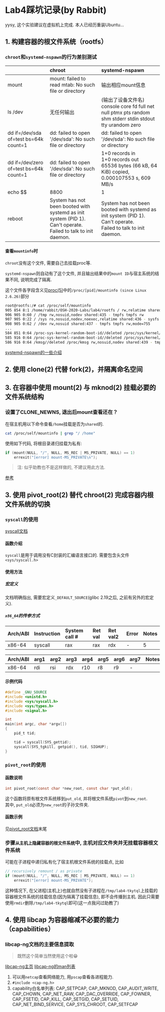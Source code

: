 # Lab4踩坑记录(by Rabbit)

yysy, 这个实验建议在虚拟机上完成. 本人已经历重装Ubuntu...

## 1. 构建容器的根文件系统（rootfs）

### `chroot`和`systemd-nspawn`的行为差别测试

||chroot|systemd-nspawn|
|:-|:-|:-|
|mount|mount: failed to read mtab: No such file or directory|输出相应mount信息|
|ls /dev|无任何输出|(输出了设备文件名)<br>console  core  fd  full  net  null  ptmx  pts  random  shm  stderr  stdin  stdout  tty  urandom  zero|
|dd if=/dev/sda of=test bs=64k count=1|dd: failed to open '/dev/sda': No such file or directory|dd: failed to open '/dev/sda': No such file or directory|
|dd if=/dev/zero of=test bs=64k count=1|dd: failed to open '/dev/sda': No such file or directory|1+0 records in<br>1+0 records out<br>65536 bytes (66 kB, 64 KiB) copied, 0.000107553 s, 609 MB/s|
|echo $$|8800|1|
|reboot|System has not been booted with systemd as init system (PID 1). Can't operate. <br>Failed to talk to init daemon.|System has not been booted with systemd as init system (PID 1). Can't operate.<br>Failed to talk to init daemon.|

#### 查看`mountinfo`时

`chroot`没有这个文件, 需要自己去挂载proc等.

`systemd-nspawn`则自动有了这个文件, 并且输出结果中的`mount ID`与宿主系统的结果不同, 说明完成了隔离.

这个文件各字段含义见[proc(5)](http://man7.org/linux/man-pages/man5/proc.5.html)中的`/proc/[pid]/mountinfo (since Linux 2.6.26)`部分

```bash
root@rootfs:/# cat /proc/self/mountinfo
905 854 8:1 /home/rabbit/OSH-2020-Labs/lab4/rootfs / rw,relatime shared:434 master:1 - ext4 /dev/sda1 rw,errors=remount-ro
906 905 0:60 / /tmp rw,nosuid,nodev shared:435 - tmpfs tmpfs rw
907 905 0:22 / /sys ro,nosuid,nodev,noexec,relatime shared:436 - sysfs sysfs rw
908 905 0:62 / /dev rw,nosuid shared:437 - tmpfs tmpfs rw,mode=755
...
584 851 0:64 /proc-sys-kernel-random-boot-id//deleted /proc/sys/kernel/random/boot_id ro,nosuid,nodev shared:439 - tmpfs tmpfs rw,mode=755
585 916 0:64 /proc-sys-kernel-random-boot-id//deleted /proc/sys/kernel/random/boot_id rw,nosuid,nodev shared:439 - tmpfs tmpfs rw,mode=755
586 916 0:64 /kmsg//deleted /proc/kmsg rw,nosuid,nodev shared:439 - tmpfs tmpfs rw,mode=755
```

[systemd-nspawn的一些介绍](https://linux.cn/article-4678-1.html)

## 2. 使用 clone(2) 代替 fork(2)，并隔离命名空间

## 3. 在容器中使用 mount(2) 与 mknod(2) 挂载必要的文件系统结构

### 设置了CLONE_NEWNS, 退出后mount查看还在？

在宿主机用以下命令查看`/home`挂载是否为`shared`的.
```bash
cat /proc/self/mountinfo | grep "/ /home"
```

使用如下代码, 将根目录递归挂载为私有:
```c
if (mount(NULL, "/", NULL, MS_REC | MS_PRIVATE, NULL) == 1)
    errexit("[error] mount-MS_PRIVATE\n");
```

> 注: 似乎助教也不是这样做的, 不建议用此方法.

[参考](https://bugzilla.redhat.com/show_bug.cgi?id=830427)

## 3. 使用 pivot_root(2) 替代 chroot(2) 完成容器内根文件系统的切换

### `syscall`的使用

[syscall文档](http://man7.org/linux/man-pages/man2/syscall.2.html)

#### 函数介绍

`syscall`是用于调用没有C封装的汇编语言接口的. 需要包含头文件`<sys/syscall.h>`

#### 使用方法

##### 宏定义

文档明确指出, 需要宏定义`_DEFAULT_SOURCE`(glibc 2.19之后, 之前有另外的宏定义).

##### `x86_64`的传参方式

|Arch/ABI|Instruction|System call #|Ret val|Ret val2|Error|Notes|
|:-|:-|:-|:-|:-|:-|:-|
|x86-64|syscall|rax|rax|rdx|-|5

|Arch/ABI|arg1|arg2|arg3|arg4|arg5|arg6|arg7|Notes|
|:-|:-|:-|:-|:-|:-|:-|:-|:-|
|x86-64|rdi|rsi|rdx|r10|r8|r9|-|

#### 示例代码

```c
#define _GNU_SOURCE
#include <unistd.h>
#include <sys/syscall.h>
#include <sys/types.h>
#include <signal.h>

int
main(int argc, char *argv[])
{
    pid_t tid;

    tid = syscall(SYS_gettid);
    syscall(SYS_tgkill, getpid(), tid, SIGHUP);
}
```

### `pivot_root`的使用

#### 函数说明

```c
int pivot_root(const char *new_root, const char *put_old);
```

这个函数将原有根文件系统移到`put_old`, 并将根文件系统`pivot`到`new_root`.  
其中, `put_old`必须为`new_root`的子孙文件夹.

#### 函数示例

见[pivot_root文档](http://man7.org/linux/man-pages/man2/pivot_root.2.html)末尾

### 步骤`从主机上隐藏容器的根文件系统`中, 主机对应文件夹并无挂载容器根文件系统

可能在子进程中递归私有化了宿主机根文件系统的挂载点, 比如

```c
// recursively remount / as private
if (mount(NULL, "/", NULL, MS_REC | MS_PRIVATE, NULL) == 1)
    errexit("[error] mount-MS_PRIVATE");
```

这种情况下, 在父进程(主机上)也就自然没有子进程在`/tmp/lab4-tkytql`上挂载的容器根文件系统的挂载信息(因为隔离了挂载信息), 即不会传播到主机. 因此只需要使用`rmdir`删除`/tmp/lab4-tkytql`即可(这一点我问过助教了)

## 4. 使用 libcap 为容器缩减不必要的能力（capabilities）

### libcap-ng文档的主要信息提取

> 既然这个简单当然使用这个啦:grin:

[libcap-ng主页](https://people.redhat.com/sgrubb/libcap-ng/)
[libcap-ng的man列表](http://man7.org/linux/man-pages/dir_by_project.html#libcap-ng)

1. 可以用`netcap`查看网络能力, 用`pscap`查看各进程能力.
2. `#include <cap-ng.h>`
3. capability白名单列表: CAP_SETPCAP, CAP_MKNOD, CAP_AUDIT_WRITE, CAP_CHOWN, CAP_NET_RAW, CAP_DAC_OVERRIDE, CAP_FOWNER, CAP_FSETID, CAP_KILL, CAP_SETGID, CAP_SETUID, CAP_NET_BIND_SERVICE, CAP_SYS_CHROOT, CAP_SETFCAP